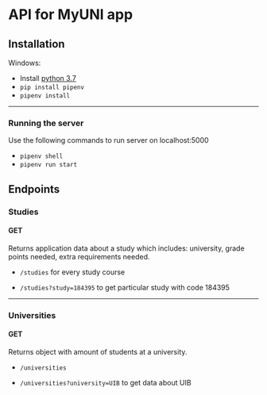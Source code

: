 # API for MyUNI app
## Installation
Windows:
* Install [python 3.7](https://www.python.org/downloads/release/python-372/)
* `pip install pipenv`
* `pipenv install`

--------

### Running the server
Use the following commands to run server on localhost:5000
* `pipenv shell`
* `pipenv run start`

## Endpoints
### Studies
#### GET
Returns application data about a study which includes: university, grade points needed, extra requirements needed.
* `/studies` for every study course

* `/studies?study=184395` to get particular study with code 184395

--------

### Universities
#### GET
Returns object with amount of students at a university.

* `/universities`

* `/universities?university=UIB` to get data about UIB
